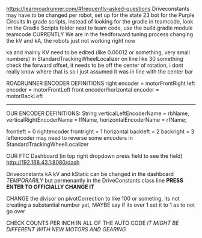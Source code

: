 https://learnroadrunner.com/#frequently-asked-questions
Driveconstants may have to be changed per robot, set up for the state 23 bot for the Purple Circuits
In grade scripts, instead of looking for the gradle in teamcode, look im the Gradle Scripts folder next to team code, use the build.gradle module teamcode
CURRENTLY We are in the feedforward tuning process changing the kV and kA, the robots just not working right now

ka and mainly KV need to be edited (like 0.00012 or something, very small numbers)
in StandardTrackingWheelLocalizer on line like 30 something check the forward offset, it needs to be off the center of rotation, i dont really know where that is so i just assumed it was in line with the center bar


ROADRUNNER ENCODER DEFINITIONS
right encoder = motorFrontRight
left encoder = motorFrontLeft
front encoder/horizontal encoder = motorBackLeft

----------------------------------------------------------------------------

OUR ENCODER DEFINITIONS:
String verticalLeftEncoderName = rbName, verticalRightEncoderName = lfName, horizontalEncoderName = rfName;

frontleft   = 0 rightencoder
frontright  = 1 horizontal
backleft    = 2
backright   = 3 leftencoder
may need to reverse some encoders in StandardTrackingWheelLocalizer

OUR FTC Dashboard (in top right dropdown press field to see the field)
http://192.168.43.1:8080/dash

Driveconstants kA kV and kStatic can be changed in the dashboard *TEMPORARILY* but permenantly in the DriveConstants class line
**PRESS ENTER TO OFFICIALLY CHANGE IT**

CHANGE the divisor on pivotCorrection to like 100 or someting, its not creating a substantial number yet, 
MAYBE say if its over 1 set it to 1 as to not go over 

CHECK COUNTS PER INCH IN ALL OF THE AUTO CODE *IT MIGHT BE DIFFERENT WITH NEW MOTORS AND GEARING*